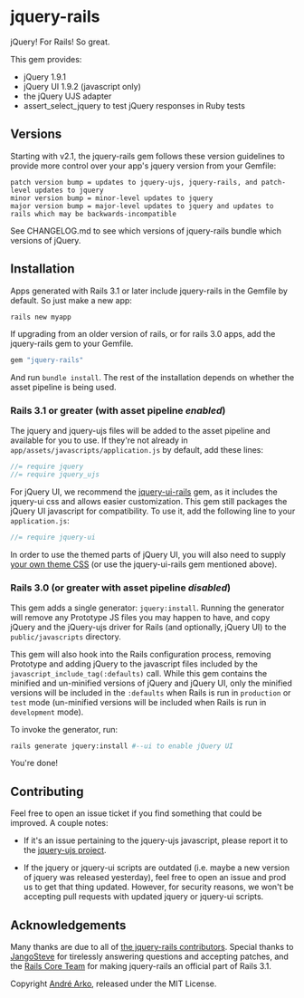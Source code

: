 # jquery-rails

jQuery! For Rails! So great.

This gem provides:

  * jQuery 1.9.1
  * jQuery UI 1.9.2 (javascript only)
  * the jQuery UJS adapter
  * assert_select_jquery to test jQuery responses in Ruby tests

## Versions

Starting with v2.1, the jquery-rails gem follows these version guidelines
to provide more control over your app's jquery version from your Gemfile:

```
patch version bump = updates to jquery-ujs, jquery-rails, and patch-level updates to jquery
minor version bump = minor-level updates to jquery
major version bump = major-level updates to jquery and updates to rails which may be backwards-incompatible
```

See CHANGELOG.md to see which versions of jquery-rails bundle which
versions of jQuery.

## Installation

Apps generated with Rails 3.1 or later include jquery-rails in the Gemfile by default. So just make a new app:

```sh
rails new myapp
```

If upgrading from an older version of rails, or for rails 3.0 apps,
add the jquery-rails gem to your Gemfile.

```ruby
gem "jquery-rails"
```

And run `bundle install`. The rest of the installation depends on
whether the asset pipeline is being used.

### Rails 3.1 or greater (with asset pipeline *enabled*)

The jquery and jquery-ujs files will be added to the asset pipeline and available for you to use. If they're not already in `app/assets/javascripts/application.js` by default, add these lines:

```js
//= require jquery
//= require jquery_ujs
```

For jQuery UI, we recommend the [jquery-ui-rails](https://github.com/joliss/jquery-ui-rails) gem, as it includes the jquery-ui css and allows easier customization. This gem still packages the jQuery UI javascript for compatibility. To use it, add the following line to your `application.js`:

```js
//= require jquery-ui
```

In order to use the themed parts of jQuery UI, you will also need to supply [your own theme CSS](http://jqueryui.com) (or use the jquery-ui-rails gem mentioned above).

### Rails 3.0 (or greater with asset pipeline *disabled*)

This gem adds a single generator: `jquery:install`. Running the generator will remove any Prototype JS files you may happen to have, and copy jQuery and the jQuery-ujs driver for Rails (and optionally, jQuery UI) to the `public/javascripts` directory.

This gem will also hook into the Rails configuration process, removing Prototype and adding jQuery to the javascript files included by the `javascript_include_tag(:defaults)` call. While this gem contains the minified and un-minified versions of jQuery and jQuery UI, only the minified versions will be included in the `:defaults` when Rails is run in `production` or `test` mode  (un-minified versions will be included when Rails is run in `development` mode).

To invoke the generator, run:

```sh
rails generate jquery:install #--ui to enable jQuery UI
```

You're done!

## Contributing

Feel free to open an issue ticket if you find something that could be improved. A couple notes:

* If it's an issue pertaining to the jquery-ujs javascript, please report it to the [jquery-ujs project](https://github.com/rails/jquery-ujs).

* If the jquery or jquery-ui scripts are outdated (i.e. maybe a new version of jquery was released yesterday), feel free to open an issue and prod us to get that thing updated. However, for security reasons, we won't be accepting pull requests with updated jquery or jquery-ui scripts.

## Acknowledgements

Many thanks are due to all of [the jquery-rails contributors](https://github.com/rails/jquery-rails/graphs/contributors). Special thanks to [JangoSteve](http://github.com/JangoSteve) for tirelessly answering questions and accepting patches, and the [Rails Core Team](https://github.com/organizations/rails/teams/617) for making jquery-rails an official part of Rails 3.1.

Copyright [André Arko](http://arko.net), released under the MIT License.
